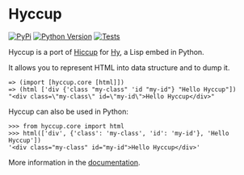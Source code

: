 # Hyccup

[![PyPi](https://img.shields.io/pypi/v/hyccup?label=PyPi)](https://pypi.org/project/hyccup/)
[![Python Version](https://img.shields.io/pypi/pyversions/hyccup?label=Python)](https://pypi.org/project/hyccup/)
[![Tests](https://github.com/Arkelis/hyccup/actions/workflows/test.yml/badge.svg)](https://github.com/Arkelis/hyccup/actions/workflows/test.yml)

Hyccup is a port of [Hiccup](https://github.com/weavejester/hiccup)
for [Hy](https://github.com/hylang/hy), a Lisp embed in Python.

It allows you to represent HTML into data structure and to dump it.

```hy
=> (import [hyccup.core [html]])
=> (html ['div {'class "my-class" 'id "my-id"} "Hello Hyccup"])
"<div class=\"my-class\" id=\"my-id\">Hello Hyccup</div>"
```

Hyccup can also be used in Python:

```pycon
>>> from hyccup.core import html
>>> html(['div', {'class': 'my-class', 'id': 'my-id'}, 'Hello Hyccup'])
'<div class="my-class" id="my-id">Hello Hyccup</div>'
```

More information in the [documentation](https://arkelis.github.io/hyccup).
